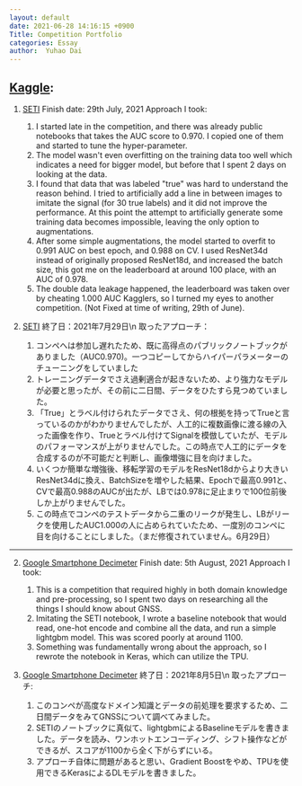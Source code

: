 ```yaml
---
layout: default
date: 2021-06-28 14:16:15 +0900
Title: Competition Portfolio
categories: Essay
author:  Yuhao Dai
---
```


## [Kaggle](https://www.kaggle.com/tim2dai):

1. [SETI](https://www.kaggle.com/c/seti-breakthrough-listen)
  Finish date: 29th July, 2021
  Approach I took:
    1. I started late in the competition, and there was already public notebooks that takes the AUC score to 0.970. I copied one of them and started to tune the hyper-parameter.
    2. The model wasn't even overfitting on the training data too well which indicates a need for bigger model, but before that I spent 2 days on looking at the data.
    3. I found that data that was labeled "true" was hard to understand the reason behind. I tried to artificially add a line in between images to imitate the signal (for 30 true labels) and it did not improve the performance. At this point the attempt to artificially generate some training data becomes impossible, leaving the only option to augmentations.
    4. After some simple augmentations, the model started to overfit to 0.991 AUC on best epoch, and 0.988 on CV. I used ResNet34d instead of originally proposed ResNet18d, and increased the batch size, this got me on the leaderboard at around 100 place, with an AUC of 0.978.
    5. The double data leakage happened, the leaderboard was taken over by cheating 1.000 AUC Kagglers, so I turned my eyes to another competition. (Not Fixed at time of writing, 29th of June).

1. [SETI](https://www.kaggle.com/c/seti-breakthrough-listen)
  終了日：2021年7月29日\n
  取ったアプローチ：
    1. コンペへは参加し遅れたため、既に高得点のパブリックノートブックがありました（AUC0.970)。一つコピーしてからハイパーパラメーターのチューニングをしていました
    2. トレーニングデータでさえ過剰適合が起きないため、より強力なモデルが必要と思ったが、その前に二日間、データをひたすら見つめていました。
    3. 「True」とラベル付けられたデータでさえ、何の根拠を持ってTrueと言っているのかがわかりませんでしたが、人工的に複数画像に渡る線の入った画像を作り、Trueとラベル付けてSignalを模倣していたが、モデルのパフォーマンスが上がりませんでした。この時点で人工的にデータを合成するのが不可能だと判断し、画像増強に目を向けました。
    4. いくつか簡単な増強後、移転学習のモデルをResNet18dからより大きいResNet34dに換え、BatchSizeを増やした結果、Epochで最高0.991と、CVで最高0.988のAUCが出たが、LBでは0.978に足止まりで100位前後しか上がりませんでした。
    5. この時点でコンペのテストデータから二重のリークが発生し、LBがリークを使用したAUC1.000の人に占められていたため、一度別のコンペに目を向けることにしました。（まだ修復されていません。6月29日）

----------

2. [Google Smartphone Decimeter](https://www.kaggle.com/c/google-smartphone-decimeter-challenge)
  Finish date: 5th August, 2021
  Approach I took:
    1. This is a competition that required highly in both domain knowledge and pre-processing, so I spent two days on researching all the things I should know about GNSS.
    2. Imitating the SETI notebook, I wrote a baseline notebook that would read, one-hot encode and combine all the data, and run a simple lightgbm model. This was scored poorly at around 1100.
    3. Something was fundamentally wrong about the approach, so I rewrote the notebook in Keras, which can utilize the TPU.


2. [Google Smartphone Decimeter](https://www.kaggle.com/c/google-smartphone-decimeter-challenge)
  終了日：2021年8月5日\n
  取ったアプローチ:
    1. このコンペが高度なドメイン知識とデータの前処理を要求するため、二日間データをみてGNSSについて調べてみました。
    2. SETIのノートブックに真似て、lightgbmによるBaselineモデルを書きました。データを読み、ワンホットエンコーディング、シフト操作などができるが、スコアが1100から全く下がらずにいる。
    3. アプローチ自体に問題があると思い、Gradient Boostをやめ、TPUを使用できるKerasによるDLモデルを書きました。
